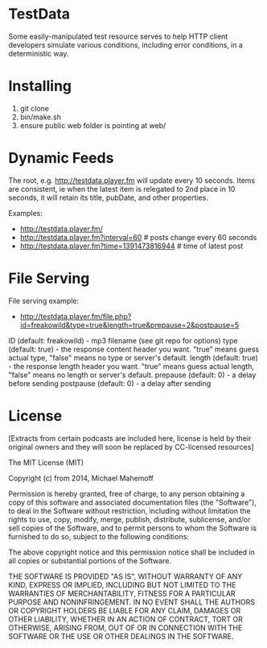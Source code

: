 TestData
========

Some easily-manipulated test resource serves to help HTTP client developers
simulate various conditions, including error conditions, in a deterministic way.

Installing
==========

1. git clone
2. bin/make.sh
3. ensure public web folder is pointing at web/

Dynamic Feeds
=============

The root, e.g. http://testdata.player.fm will update every 10 seconds. Items are
consistent, ie when the latest item is relegated to 2nd place in 10 seconds,
it will retain its title, pubDate, and other properties.

Examples:

* http://testdata.player.fm/
* http://testdata.player.fm?interval=60 # posts change every 60 seconds
* http://testdata.player.fm?time=1391473816944 # time of latest post

File Serving
============

File serving example:
  * http://testdata.player.fm/file.php?id=freakowild&type=true&length=true&prepause=2&postpause=5

  ID (default: freakowild) - mp3 filename (see git repo for options)
  type (default: true) - the response content header you want. "true" means guess actual type, "false" means no type or server's default.
  length (default: true) - the response length header you want. "true" means guess actual length, "false" means no length or server's default.
  prepause (default: 0) - a delay before sending
  postpause (default: 0) - a delay after sending

License
=======

[Extracts from certain podcasts are included here, license is held by their
original owners and they will soon be replaced by CC-licensed resources]

The MIT License (MIT)

Copyright (c) from 2014, Michael Mahemoff

Permission is hereby granted, free of charge, to any person obtaining a copy
of this software and associated documentation files (the "Software"), to deal
in the Software without restriction, including without limitation the rights
to use, copy, modify, merge, publish, distribute, sublicense, and/or sell
copies of the Software, and to permit persons to whom the Software is
furnished to do so, subject to the following conditions:

The above copyright notice and this permission notice shall be included in
all copies or substantial portions of the Software.

THE SOFTWARE IS PROVIDED "AS IS", WITHOUT WARRANTY OF ANY KIND, EXPRESS OR
IMPLIED, INCLUDING BUT NOT LIMITED TO THE WARRANTIES OF MERCHANTABILITY,
FITNESS FOR A PARTICULAR PURPOSE AND NONINFRINGEMENT. IN NO EVENT SHALL THE
AUTHORS OR COPYRIGHT HOLDERS BE LIABLE FOR ANY CLAIM, DAMAGES OR OTHER
LIABILITY, WHETHER IN AN ACTION OF CONTRACT, TORT OR OTHERWISE, ARISING FROM,
OUT OF OR IN CONNECTION WITH THE SOFTWARE OR THE USE OR OTHER DEALINGS IN
THE SOFTWARE.
